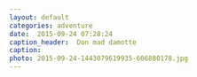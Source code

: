 ```yaml
---
layout: default
categories: adventure
date:  2015-09-24 07:28:24 
caption_header:  Don mad damotte 
caption: 
photo: 2015-09-24-1443079619935-606880178.jpg
---
```


